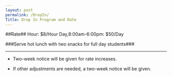 ```yaml
---
layout: post
permalink: /DropIn/
Title: Drop In Program and Rate
---
```




##Rate##
     Hour:              $8/Hour
     Day,8:00am-6:00pm: $50/Day 


###Serve hot lunch with two snacks for full day students###



----------

- Two-week notice will be given for rate increases.

- If other adjustments are needed, a two-week notice will be given.   
